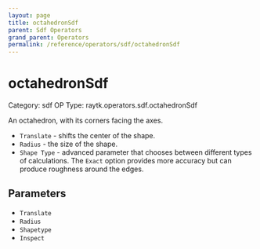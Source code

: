 ```yaml
---
layout: page
title: octahedronSdf
parent: Sdf Operators
grand_parent: Operators
permalink: /reference/operators/sdf/octahedronSdf
---
```


# octahedronSdf

Category: sdf
OP Type: raytk.operators.sdf.octahedronSdf



An octahedron, with its corners facing the axes.

* `Translate` - shifts the center of the shape.
* `Radius` - the size of the shape.
* `Shape Type` - advanced parameter that chooses between different types of calculations. The `Exact` option provides more accuracy but can produce roughness around the edges.

## Parameters

* `Translate`
* `Radius`
* `Shapetype`
* `Inspect`